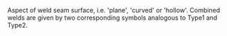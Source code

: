 ﻿Aspect of weld seam surface, i.e. 'plane', 'curved' or 'hollow'.  Combined welds are given by two corresponding symbols analogous to Type1 and Type2.
